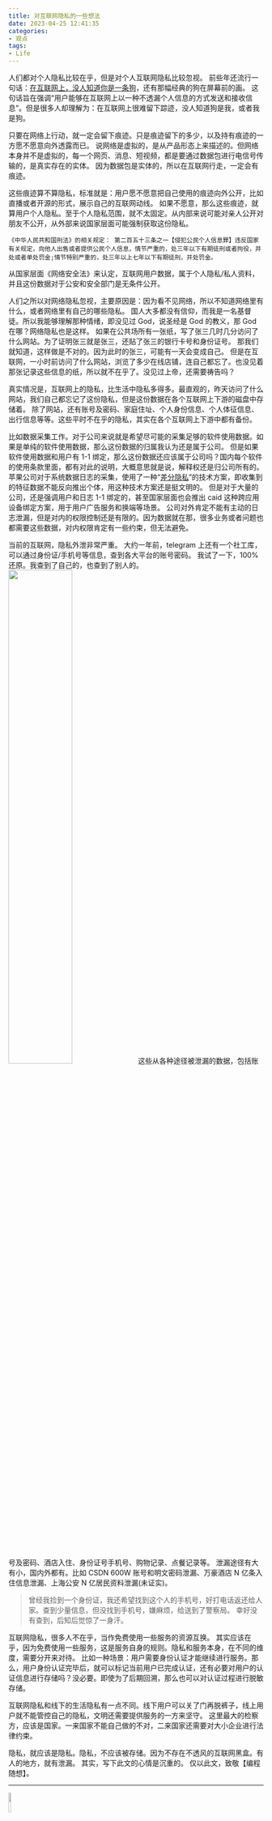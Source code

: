 ```yaml
---
title: 对互联网隐私的一些想法
date: 2023-04-25 12:41:35
categories:
- 观点
tags:
- Life
---
```


人们都对个人隐私比较在乎，但是对个人互联网隐私比较忽视。
前些年还流行一句话：[在互联网上，没人知道你是一条狗](https://zh.wikipedia.org/wiki/在互联网上，没人知道你是一条狗)，还有那幅经典的狗在屏幕前的画。
这句话旨在强调“用户能够在互联网上以一种不透漏个人信息的方式发送和接收信息”。但是很多人却理解为：在互联网上很难留下踪迹，没人知道狗是我，或者我是狗。

只要在网络上行动，就一定会留下痕迹。只是痕迹留下的多少，以及持有痕迹的一方愿不愿意向外透露而已。
说网络是虚拟的，是从产品形态上来描述的。但网络本身并不是虚拟的，每一个网页、消息、短视频，都是要通过数据包进行电信号传输的，是真实存在的实体。
因为数据包是实体的，所以在互联网行走，一定会有痕迹。

<!-- more -->

这些痕迹算不算隐私，标准就是：用户愿不愿意把自己使用的痕迹向外公开，比如直播或者开源的形式，展示自己的互联网动线。
如果不愿意，那么这些痕迹，就算用户个人隐私。至于个人隐私范围，就不太固定。从内部来说可能对亲人公开对朋友不公开，从外部来说国家层面可能强制获取这份隐私。
```
《中华人民共和国刑法》的相关规定： 第二百五十三条之一【侵犯公民个人信息罪】违反国家有关规定，向他人出售或者提供公民个人信息，情节严重的，处三年以下有期徒刑或者拘役，并处或者单处罚金;情节特别严重的，处三年以上七年以下有期徒刑，并处罚金。
```
从国家层面《网络安全法》来认定，互联网用户数据，属于个人隐私/私人资料，并且这份数据对于公安和安全部门是无条件公开。

人们之所以对网络隐私忽视，主要原因是：因为看不见网络，所以不知道网络里有什么，或者网络里有自己的哪些隐私。
国人大多都没有信仰，而我是一名基督徒。所以我能够理解那种情绪，即没见过 God，说圣经是 God 的教义，那 God 在哪？网络隐私也是这样。
如果在公共场所有一张纸，写了张三几时几分访问了什么网站。为了证明张三就是张三，还贴了张三的银行卡号和身份证号。
那我们就知道，这样做是不对的。因为此时的张三，可能有一天会变成自己。
但是在互联网，一小时前访问了什么网站，浏览了多少在线店铺，连自己都忘了。也没见着那张记录这些信息的纸，所以就不在乎了。没见过上帝，还需要祷告吗？

真实情况是，互联网上的隐私，比生活中隐私多得多。最直观的，昨天访问了什么网站，我们自己都忘记了这份隐私，但是这份数据在各个互联网上下游的磁盘中存储着。
除了网站，还有账号及密码、家庭住址、个人身份信息、个人体征信息、出行信息等等。这些平时不在乎的隐私，其实在各个互联网上下游中都有备份。

比如数据采集工作。对于公司来说就是希望尽可能的采集足够的软件使用数据。如果是单纯的软件使用数据，那么这份数据的归属我认为还是属于公司。
但是如果软件使用数据和用户有 1-1 绑定，那么这份数据还应该属于公司吗？国内每个软件的使用条款里面，都有对此的说明，大概意思就是说，解释权还是归公司所有的。
苹果公司对于系统数据日志的采集，使用了一种“[差分隐私](https://zh.wikipedia.org/wiki/差分隐私)”的技术方案，即收集到的特征数据不能反向推出个体，用这种技术方案还是挺文明的。
但是对于大量的公司，还是强调用户和日志 1-1 绑定的，甚至国家层面也会推出 caid 这种跨应用设备绑定方案，用于用户广告服务和换端等场景。
公司对外肯定不能有主动的日志泄漏，但是对内的权限控制还是有限的。因为数据就在那，很多业务或者问题也都需要这些数据，对内权限肯定有一些约束，但无法避免。

当前的互联网，隐私外泄非常严重。
大约一年前，telegram 上还有一个社工库，可以通过身份证/手机号等信息，查到各大平台的账号密码。
我试了一下，100% 还原。我查到了自己的，也查到了别人的。
<img src="https://cdn.jsdelivr.net/gh/yigegongjiang/image_space@main/blog_img/202304291533414.png" width="50%">
这些从各种途径被泄漏的数据，包括账号及密码、酒店入住、身份证号手机号、购物记录、点餐记录等。
泄漏途径有大有小，国内外都有。比如 CSDN 600W 账号和明文密码泄漏、万豪酒店 N 亿条入住信息泄漏、上海公安 N 亿居民资料泄漏(未证实)。

> 曾经我捡到一个身份证，我还希望找到这个人的手机号，好打电话返还给人家。查到少量信息，但没找到手机号，嫌麻烦，给送到了警察局。
> 幸好没有查到，后知后觉惊了一身汗。

互联网隐私，很多人不在乎，当作免费使用一些服务的资源互换。
其实应该在乎，因为免费使用一些服务，这是服务自身的规则。隐私和服务本身，在不同的维度，需要分开来对待。
比如一种场景：用户需要身份认证才能继续进行服务。那么，用户身份认证完毕后，就可以标记当前用户已完成认证，还有必要对用户的认证信息进行存储吗？没必要。即使为了后期回溯，那么也可以对认证过程进行脱敏存储。

互联网隐私和线下的生活隐私有一点不同。线下用户可以关了门再脱裤子，线上用户就不能管控自己的隐私，文明还需要提供服务的一方来坚守。
这里最大的检察方，应该是国家。一来国家不能自己做的不对，二来国家还需要对大小企业进行法律约束。

隐私，就应该是隐私。隐私，不应该被存储。因为不存在不透风的互联网黑盒。有人的地方，就有泄漏。
其实，写下此文的心情是沉重的。
仅以此文，致敬【编程随想】。

___

<img src="https://cdn.jsdelivr.net/gh/yigegongjiang/image_space@main/blog_img/202304291536080.jpeg" width="10%">
